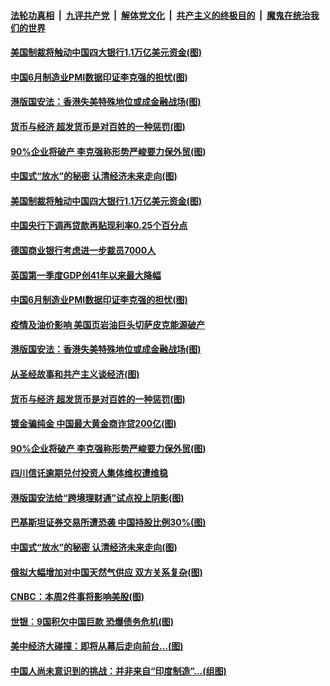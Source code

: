 ####  [法轮功真相](../../../../basic/blob/master/README.md?t=07011201) &nbsp;|&nbsp; [九评共产党](../../../../9ping.md/blob/master/README.md?t=07011201) &nbsp;|&nbsp; [解体党文化](../../../../jtdwh.md/blob/master/README.md?t=07011201)  &nbsp;|&nbsp; [共产主义的终极目的](../../../../gczydzjmd.md/blob/master/README.md?t=07011201) &nbsp;|&nbsp; [魔鬼在统治我们的世界](../../../../mgztzwmdsj.md/blob/master/README.md?t=07011201) 

#### [美国制裁将触动中国四大银行1.1万亿美元资金(图)](../pages/p5/938247.md?t=07011201) 

#### [中国6月制造业PMI数据印证李克强的担忧(图)](../pages/p5/938245.md?t=07011201) 

#### [港版国安法：香港失美特殊地位或成金融战场(图)](../pages/p5/938230.md?t=07011201) 

#### [货币与经济 超发货币是对百姓的一种惩罚(图)](../pages/p5/938130.md?t=07011201) 

#### [90%企业将破产 李克强称形势严峻要力保外贸(图)](../pages/p5/938142.md?t=07011201) 

#### [中国式“放水”的秘密 认清经济未来走向(图)](../pages/p5/938113.md?t=07011201) 

#### [美国制裁将触动中国四大银行1.1万亿美元资金(图)](../pages/p5/938247.md?t=07011201) 

#### [中国央行下调再贷款再贴现利率0.25个百分点](../pages/p5/938264.md?t=07011201) 

#### [德国商业银行考虑进一步裁员7000人](../pages/p5/938262.md?t=07011201) 

#### [英国第一季度GDP创41年以来最大降幅](../pages/p5/938261.md?t=07011201) 

#### [中国6月制造业PMI数据印证李克强的担忧(图)](../pages/p5/938245.md?t=07011201) 

#### [疫情及油价影响 美国页岩油巨头切萨皮克能源破产](../pages/p5/938232.md?t=07011201) 

#### [港版国安法：香港失美特殊地位或成金融战场(图)](../pages/p5/938230.md?t=07011201) 

#### [从圣经故事和共产主义谈经济(图)](../pages/p5/938133.md?t=07011201) 

#### [货币与经济 超发货币是对百姓的一种惩罚(图)](../pages/p5/938130.md?t=07011201) 

#### [镀金骗纯金 中国最大黄金商诈贷200亿(图)](../pages/p5/938160.md?t=07011201) 

#### [90%企业将破产 李克强称形势严峻要力保外贸(图)](../pages/p5/938142.md?t=07011201) 

#### [四川信讬逾期兑付投资人集体维权遭维稳](../pages/p5/938159.md?t=07011201) 

#### [港版国安法给“跨境理财通”试点投上阴影(图)](../pages/p5/938156.md?t=07011201) 

#### [巴基斯坦证券交易所遭恐袭 中国持股比例30%(图)](../pages/p5/938118.md?t=07011201) 

#### [中国式“放水”的秘密 认清经济未来走向(图)](../pages/p5/938113.md?t=07011201) 

#### [俄拟大幅增加对中国天然气供应 双方关系复杂(图)](../pages/p5/938110.md?t=07011201) 

#### [CNBC：本周2件事将影响美股(图)](../pages/p5/938078.md?t=07011201) 

#### [世银︰9国积欠中国巨款 恐爆债务危机(图)](../pages/p5/938074.md?t=07011201) 

#### [美中经济大碰撞：即将从幕后走向前台…(图)](../pages/p5/938024.md?t=07011201) 

#### [中国人尚未意识到的挑战：并非来自“印度制造”…(组图)](../pages/p5/938013.md?t=07011201) 

